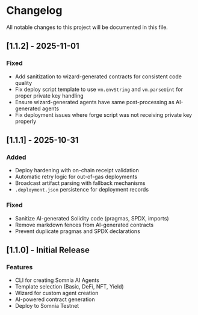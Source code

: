 # Changelog

All notable changes to this project will be documented in this file.

## [1.1.2] - 2025-11-01

### Fixed
- Add sanitization to wizard-generated contracts for consistent code quality
- Fix deploy script template to use `vm.envString` and `vm.parseUint` for proper private key handling
- Ensure wizard-generated agents have same post-processing as AI-generated agents
- Fix deployment issues where forge script was not receiving private key properly

## [1.1.1] - 2025-10-31

### Added
- Deploy hardening with on-chain receipt validation
- Automatic retry logic for out-of-gas deployments
- Broadcast artifact parsing with fallback mechanisms
- `.deployment.json` persistence for deployment records

### Fixed
- Sanitize AI-generated Solidity code (pragmas, SPDX, imports)
- Remove markdown fences from AI-generated contracts
- Prevent duplicate pragmas and SPDX declarations

## [1.1.0] - Initial Release

### Features
- CLI for creating Somnia AI Agents
- Template selection (Basic, DeFi, NFT, Yield)
- Wizard for custom agent creation
- AI-powered contract generation
- Deploy to Somnia Testnet
